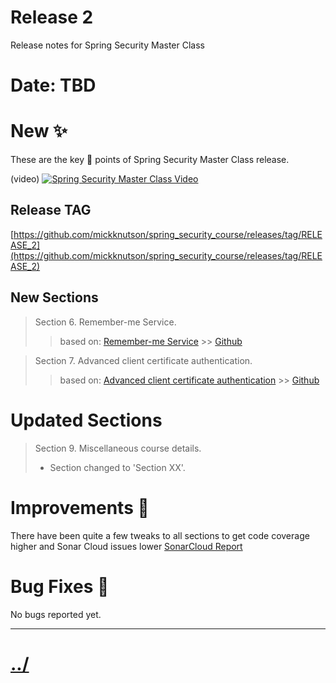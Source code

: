 # Release 2

Release notes for Spring Security Master Class


# Date: TBD

# New :sparkles:

These are the key :key: points of Spring Security Master Class release.

(video)
[![Spring Security Master Class Video](https://img.youtube.com/vi/Fp4ZSAZoA7c/maxresdefault.jpg)](http://www.youtube.com/watch?v=Fp4ZSAZoA7c "Official Release: Spring Security Master Class")

## Release TAG
[https://github.com/mickknutson/spring_security_course/releases/tag/RELEASE_2](https://github.com/mickknutson/spring_security_course/releases/tag/RELEASE_2)


## New Sections


> Section 6. Remember-me Service.
>> based on: [Remember-me Service](../../chapter06/README.md)
    >> [Github][chapter06Repo]

> Section 7. Advanced client certificate authentication.
>> based on: [Advanced client certificate authentication](../../chapter07/README.md)
    >> [Github][chapter07Repo]



# Updated Sections

> Section 9. Miscellaneous course details.
> * Section changed to 'Section XX'.





# Improvements :raised_hands:

There have been quite a few tweaks to all sections to get code coverage higher and Sonar Cloud issues lower
[SonarCloud Report](https://sonarcloud.io/dashboard?id=mickknutson_spring_security_course)


# Bug Fixes :bug:

No bugs reported yet.



---

# [../](../README.md)

[chapter00Repo]: https://github.com/mickknutson/spring_security_course/blob/master/chapter00/README.md
[chapter01Repo]: https://github.com/mickknutson/spring_security_course/blob/master/chapter01/README.md
[chapter02Repo]: https://github.com/mickknutson/spring_security_course/blob/master/chapter02/README.md
[chapter03Repo]: https://github.com/mickknutson/spring_security_course/blob/master/chapter03/README.md
[chapter04Repo]: https://github.com/mickknutson/spring_security_course/blob/master/chapter04/README.md
[chapter05Repo]: https://github.com/mickknutson/spring_security_course/blob/master/chapter05/README.md
[chapter06Repo]: https://github.com/mickknutson/spring_security_course/blob/master/chapter06/README.md
[chapter07Repo]: https://github.com/mickknutson/spring_security_course/blob/master/chapter07/README.md
[chapter08Repo]: https://github.com/mickknutson/spring_security_course/blob/master/chapter08/README.md
[chapter09Repo]: https://github.com/mickknutson/spring_security_course/blob/master/chapter09/README.md
[chapter10Repo]: https://github.com/mickknutson/spring_security_course/blob/master/chapter10/README.md
[chapter11Repo]: https://github.com/mickknutson/spring_security_course/blob/master/chapter11/README.md
[chapter12Repo]: https://github.com/mickknutson/spring_security_course/blob/master/chapter12/README.md
[chapter13Repo]: https://github.com/mickknutson/spring_security_course/blob/master/chapter13/README.md
[chapter14Repo]: https://github.com/mickknutson/spring_security_course/blob/master/chapter14/README.md
[chapter15Repo]: https://github.com/mickknutson/spring_security_course/blob/master/chapter15/README.md